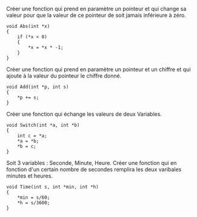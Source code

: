 Créer une fonction qui prend en paramètre un pointeur et qui change sa valeur pour que la valeur de ce pointeur de soit jamais inférieure à zéro.
```
void Abs(int *x)
{
    if (*x < 0)
    {
        *x = *x * -1;
    }
}
```
Créer une fonction qui prend en paramètre un pointeur et un chiffre et qui ajoute à la valeur du pointeur le chiffre donné.
```
void Add(int *p, int s)
{
    *p += s;
}
```
Créer une fonction qui échange les valeurs de deux Variables.
```
void Switch(int *a, int *b)
{
    int c = *a;
    *a = *b;
    *b = c;
}
```
Soit 3 variables : Seconde, Minute, Heure. Créer une fonction qui en fonction d'un certain nombre de secondes remplira les deux varibales minutes et heures.
```
void Time(int s, int *min, int *h)
{
    *min = s/60;
    *h = s/3600;
}
```
